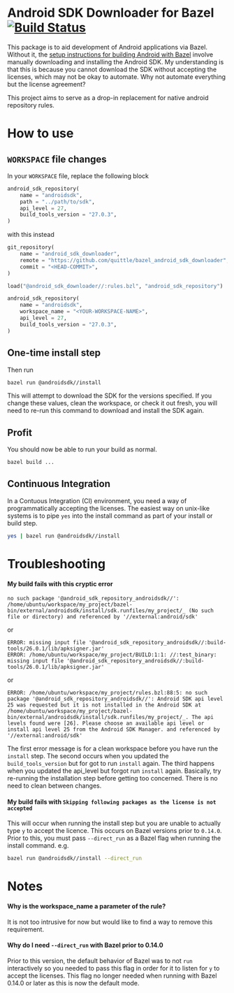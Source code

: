 # Android SDK Downloader for Bazel [![Build Status](https://travis-ci.org/quittle/bazel_android_sdk_downloader.svg?branch=master)](https://travis-ci.org/quittle/bazel_android_sdk_downloader)

This package is to aid development of Android applications via Bazel. Without it, the [setup
instructions for building Android with Bazel](https://docs.bazel.build/versions/master/bazel-and-android.html)
involve manually downloading and installing the Android SDK. My understanding is that this is because
you cannot download the SDK without accepting the licenses, which may not be okay to automate. Why
not automate everything but the license agreement?

This project aims to serve as a drop-in replacement for native android repository rules.

# How to use

## `WORKSPACE` file changes

In your `WORKSPACE` file, replace the following block

```python
android_sdk_repository(
    name = "androidsdk",
    path = "../path/to/sdk",
    api_level = 27,
    build_tools_version = "27.0.3",
)
```

with this instead

```python
git_repository(
    name = "android_sdk_downloader",
    remote = "https://github.com/quittle/bazel_android_sdk_downloader",
    commit = "<HEAD-COMMIT>",
)

load("@android_sdk_downloader//:rules.bzl", "android_sdk_repository")

android_sdk_repository(
    name = "androidsdk",
    workspace_name = "<YOUR-WORKSPACE-NAME>",
    api_level = 27,
    build_tools_version = "27.0.3",
)
```

## One-time install step

Then run

```bash
bazel run @androidsdk//install
```

This will attempt to download the SDK for the versions specified. If you change these values, clean
the workspace, or check it out fresh, you will need to re-run this command to download and install
the SDK again.

## Profit

You should now be able to run your build as normal.

```bash
bazel build ...
```

## Continuous Integration

In a Contuous Integration (CI) environment, you need a way of programmatically accepting the
licenses. The easiest way on unix-like systems is to pipe `yes` into the install command as part of
your install or build step.

```bash
yes | bazel run @androidsdk//install
```

# Troubleshooting
#### My build fails with this cryptic error

```
no such package '@android_sdk_repository_androidsdk//': /home/ubuntu/workspace/my_project/bazel-bin/external/androidsdk/install/sdk.runfiles/my_project/_ (No such file or directory) and referenced by '//external:android/sdk'
```

or

```
ERROR: missing input file '@android_sdk_repository_androidsdk//:build-tools/26.0.1/lib/apksigner.jar'
ERROR: /home/ubuntu/workspace/my_project/BUILD:1:1: //:test_binary: missing input file '@android_sdk_repository_androidsdk//:build-tools/26.0.1/lib/apksigner.jar'
```

or

```
ERROR: /home/ubuntu/workspace/my_project/rules.bzl:88:5: no such package '@android_sdk_repository_androidsdk//': Android SDK api level 25 was requested but it is not installed in the Android SDK at /home/ubuntu/workspace/my_project/bazel-bin/external/androidsdk/install/sdk.runfiles/my_project/_. The api levels found were [26]. Please choose an available api level or install api level 25 from the Android SDK Manager. and referenced by '//external:android/sdk'
```

The first error message is for a clean workspace before you have run the `install` step. The second
occurs when you updated the `build_tools_version` but for got to run `install` again. The third
happens when you updated the api_level but forgot run `install` again. Basically, try re-running the
installation step before getting too concerned. There is no need to clean between changes.

#### My build fails with `Skipping following packages as the license is not accepted`

This will occur when running the install step but you are unable to actually type `y` to accept the
licence. This occurs on Bazel versions prior to `0.14.0`. Prior to this, you must pass
`--direct_run` as a Bazel flag when running the install command. e.g.

```bash
bazel run @androidsdk//install --direct_run
```

# Notes
#### Why is the workspace_name a parameter of the rule?
It is not too intrusive for now but would like to find a way to remove this requirement.

#### Why do I need `--direct_run` with Bazel prior to 0.14.0
Prior to this version, the default behavior of Bazel was to not `run` interactively so you needed to
pass this flag in order for it to listen for `y` to accept the licenses. This flag no longer needed
when running with Bazel 0.14.0 or later as this is now the default mode.
